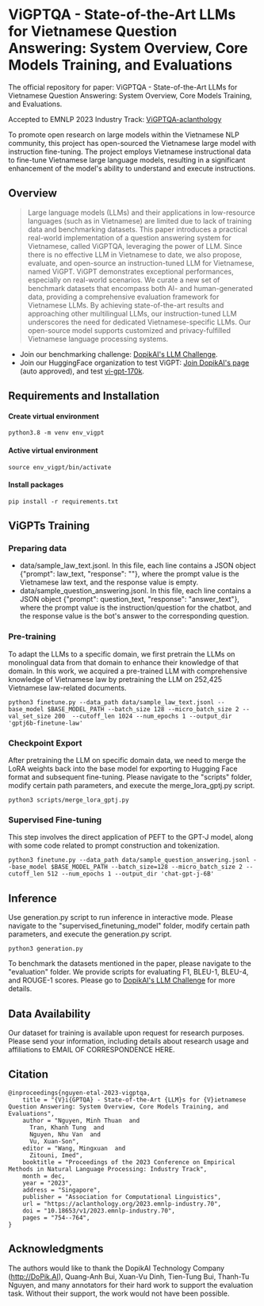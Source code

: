 # ViGPTQA - State-of-the-Art LLMs for Vietnamese Question Answering: System Overview, Core Models Training, and Evaluations

The official repository for paper: ViGPTQA - State-of-the-Art LLMs for Vietnamese Question Answering: System Overview, Core Models Training, and Evaluations.

Accepted to EMNLP 2023 Industry Track: [ViGPTQA-aclanthology](https://aclanthology.org/2023.emnlp-industry.70/)

To promote open research on large models within the Vietnamese NLP community, this project has open-sourced the Vietnamese large model with instruction fine-tuning. The project employs Vietnamese instructional data to fine-tune Vietnamese large language models, resulting in a significant enhancement of the model's ability to understand and execute instructions.

## Overview
> Large language models (LLMs) and their applications in low-resource languages (such as in Vietnamese) are limited due to lack of training data and benchmarking datasets. This paper introduces a practical real-world implementation of a question answering system for Vietnamese, called ViGPTQA, leveraging the power of LLM. Since there is no effective LLM in Vietnamese to date, we also propose, evaluate, and open-source an instruction-tuned LLM for Vietnamese, named ViGPT. ViGPT demonstrates exceptional performances, especially on real-world scenarios. We curate a new set of benchmark datasets that encompass both AI- and human-generated data, providing a comprehensive evaluation framework for Vietnamese LLMs. By achieving state-of-the-art results and approaching other multilingual LLMs, our instruction-tuned LLM underscores the need for dedicated Vietnamese-specific LLMs. Our open-source model supports customized and privacy-fulfilled Vietnamese language processing systems.

- Join our benchmarking challenge: [DopikAI's LLM Challenge](https://aihub.vn/competitions/596?fbclid=IwAR21G61Kqm2t8_TdVjfuMN4fic-T41_tqS6OntQBMrdo3jHndEpNvFGzRhE#learn_the_details-evaluation).
- Join our HuggingFace organization to test ViGPT: [Join DopikAI's page](https://huggingface.co/dopikai/) (auto approved), and test [vi-gpt-170k](https://huggingface.co/dopikai/vi-gpt-170k).

## Requirements and Installation
#### Create virtual environment
```
python3.8 -m venv env_vigpt
```
	
#### Active virtual environment
```
source env_vigpt/bin/activate
```
#### Install packages
```
pip install -r requirements.txt
```
## ViGPTs Training

### Preparing data
* data/sample_law_text.jsonl. In this file, each line contains a JSON object {"prompt": law_text, "response": ""}, where the prompt value is the Vietnamese law text, and the response value is empty.
* data/sample_question_answering.jsonl. In this file, each line contains a JSON object {"prompt": question_text, "response": "answer_text"}, where the prompt value is the instruction/question for the chatbot, and the response value is the bot's answer to the corresponding question.

### Pre-training
To adapt the LLMs to a specific domain, we first pretrain the LLMs on monolingual data from that domain to enhance their knowledge of that domain. In this work, we acquired a pre-trained LLM with comprehensive knowledge of Vietnamese law by pretraining the LLM on 252,425 Vietnamese law-related documents.

```
python3 finetune.py --data_path data/sample_law_text.jsonl --base_model $BASE_MODEL_PATH --batch_size 128 --micro_batch_size 2 --val_set_size 200  --cutoff_len 1024 --num_epochs 1 --output_dir 'gptj6b-finetune-law'
```
### Checkpoint Export
After pretraining the LLM on specific domain data, we need to merge the LoRA weights back into the base model for exporting to Hugging Face format and subsequent fine-tuning. Please navigate to the "scripts" folder, modify certain path parameters, and execute the merge_lora_gptj.py script.
```
python3 scripts/merge_lora_gptj.py
```

### Supervised Fine-tuning
This step involves the direct application of PEFT to the GPT-J model, along with some code related to prompt construction and tokenization.
```
python3 finetune.py --data_path data/sample_question_answering.jsonl --base_model $BASE_MODEL_PATH --batch_size=128 --micro_batch_size 2 --cutoff_len 512 --num_epochs 1 --output_dir 'chat-gpt-j-6B'
```

## Inference
Use generation.py script to run inference in interactive mode. Please navigate to the "supervised_finetuning_model" folder, modify certain path parameters, and execute the generation.py script.
```
python3 generation.py
```

To benchmark the datasets mentioned in the paper, please navigate to the "evaluation" folder. We provide scripts for evaluating F1, BLEU-1, BLEU-4, and ROUGE-1 scores. Please go to [DopikAI's LLM Challenge](https://aihub.vn/competitions/596?fbclid=IwAR21G61Kqm2t8_TdVjfuMN4fic-T41_tqS6OntQBMrdo3jHndEpNvFGzRhE#learn_the_details-evaluation) for more details.

## Data Availability
Our dataset for training is available upon request for research purposes. Please send your information, including details about research usage and affiliations to EMAIL OF CORRESPONDENCE HERE.

## Citation
```
@inproceedings{nguyen-etal-2023-vigptqa,
    title = "{V}i{GPTQA} - State-of-the-Art {LLM}s for {V}ietnamese Question Answering: System Overview, Core Models Training, and Evaluations",
    author = "Nguyen, Minh Thuan  and
      Tran, Khanh Tung  and
      Nguyen, Nhu Van  and
      Vu, Xuan-Son",
    editor = "Wang, Mingxuan  and
      Zitouni, Imed",
    booktitle = "Proceedings of the 2023 Conference on Empirical Methods in Natural Language Processing: Industry Track",
    month = dec,
    year = "2023",
    address = "Singapore",
    publisher = "Association for Computational Linguistics",
    url = "https://aclanthology.org/2023.emnlp-industry.70",
    doi = "10.18653/v1/2023.emnlp-industry.70",
    pages = "754--764",
}
```

## Acknowledgments
The authors would like to thank the DopikAI Technology Company (http://DoPik.AI),  Quang-Anh Bui, Xuan-Vu Dinh, Tien-Tung Bui, Thanh-Tu Nguyen, and many annotators for their hard work to support the evaluation task. Without their support, the work would not have been possible.
